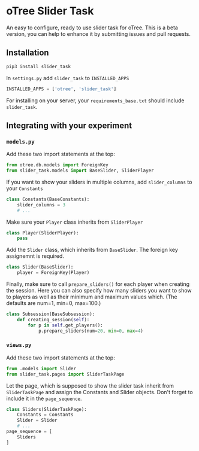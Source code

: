 # oTree Slider Task

An easy to configure, ready to use slider task for oTree.
This is a beta version, you can help to enhance it by submitting issues and pull requests.

## Installation
```bash
pip3 install slider_task
```

In `settings.py` add `slider_task` to `INSTALLED_APPS`
```python
INSTALLED_APPS = ['otree', 'slider_task']
```

For installing on your server, your `requirements_base.txt` should include `slider_task`.

## Integrating with your experiment
### `models.py`
Add these two import statements at the top:
```python
from otree.db.models import ForeignKey
from slider_task.models import BaseSlider, SliderPlayer
```

If you want to show your sliders in multiple columns, add `slider_columns` to your `Constants`
```python
class Constants(BaseConstants):
    slider_columns = 3
    # ...
```

Make sure your `Player` class inherits from `SliderPlayer`
```python
class Player(SliderPlayer):
    pass
```

Add the `Slider` class, which inherits from `BaseSlider`.
The foreign key assignemnt is required.
```python
class Slider(BaseSlider):
    player = ForeignKey(Player)
```

Finally, make sure to call `prepare_sliders()` for each player when creating the session.
Here you can also specify how many sliders you want to show to players as well as their minimum and maximum values which. (The defaults are num=1, min=0, max=100.)
```python
class Subsession(BaseSubsession):
    def creating_session(self):
        for p in self.get_players():
            p.prepare_sliders(num=20, min=0, max=4)
``` 

### `views.py`
Add these two import statements at the top:
```python
from .models import Slider
from slider_task.pages import SliderTaskPage
```

Let the page, which is supposed to show the slider task inherit from `SliderTaskPage` and assign the Constants and Slider objects. Don't forget to include it in the `page_sequence`.
```python
class Sliders(SliderTaskPage):
    Constants = Constants
    Slider = Slider
    # ...
page_sequence = [
    Sliders
]
```
